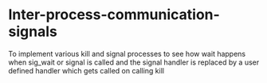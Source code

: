 # Inter-process-communication-signals
To implement various kill and signal processes to see how wait happens when sig_wait or signal is called and the signal handler is replaced by a user defined handler which gets called on calling kill
